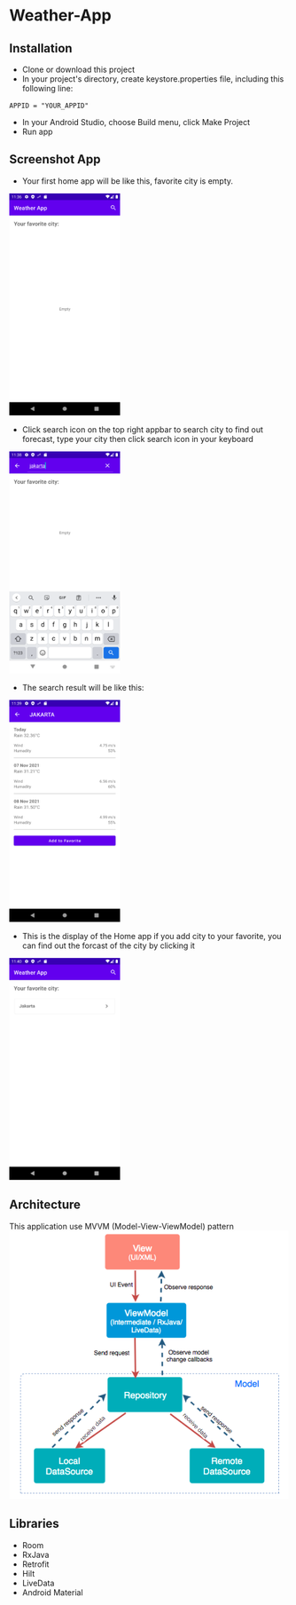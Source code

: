 # Weather-App

## Installation
- Clone or download this project
- In your project's directory, create keystore.properties file, including this following line:
````properties
APPID = "YOUR_APPID"
````

- In your Android Studio, choose Build menu, click Make Project
- Run app

## Screenshot App
- Your first home app will be like this, favorite city is empty.
<img src="https://github.com/Sibaho/Weather-App/blob/master/img/home-empty.png" width="200" height="400">

- Click search icon on the top right appbar to search city to find out forecast, type your city then click search icon in your keyboard
<img src="https://github.com/Sibaho/Weather-App/blob/master/img/search.png" width="200" height="400">

- The search result will be like this:
<img src="https://github.com/Sibaho/Weather-App/blob/master/img/search-result.png" width="200" height="400">

- This is the display of the Home app if you add city to your favorite, you can find out the forcast of the city by clicking it
<img src="https://github.com/Sibaho/Weather-App/blob/master/img/home-with-favorite.png" width="200" height="400">

## Architecture

This application use MVVM (Model-View-ViewModel) pattern
<img src="https://github.com/Sibaho/Weather-App/blob/master/img/mvvm.png">


## Libraries
- Room
- RxJava
- Retrofit
- Hilt
- LiveData
- Android Material

